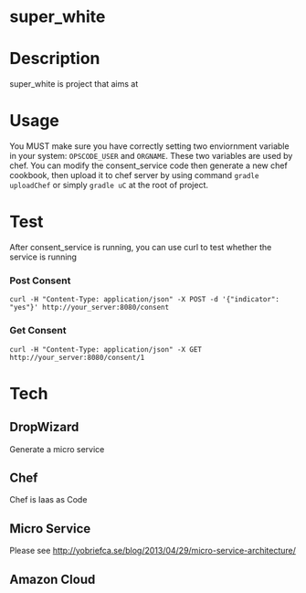 super_white
===========
# Description
  super_white is project that aims at 

# Usage
  You MUST make sure you have correctly setting two enviornment variable in your system: ``OPSCODE_USER`` and ``ORGNAME``. These two variables are used by chef.
  You can modify the consent_service code then generate a new chef cookbook, then upload it to chef server by using command
  ``gradle uploadChef``
  or simply
  ``gradle uC``
  at the root of project.
  
# Test
  After consent_service is running, you can use curl to test whether the service is running
###  Post Consent
  ``curl -H "Content-Type: application/json" -X POST -d '{"indicator": "yes"}' http://your_server:8080/consent``
### Get Consent
  ``curl -H "Content-Type: application/json" -X GET  http://your_server:8080/consent/1``

# Tech
## DropWizard
  Generate a micro service
## Chef
  Chef is Iaas as Code
## Micro Service
  Please see http://yobriefca.se/blog/2013/04/29/micro-service-architecture/ 
## Amazon Cloud
  
 
